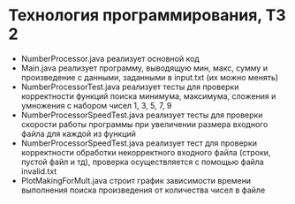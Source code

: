 # Технология программирования, ТЗ 2

* NumberProcessor.java реализует основной код
* Main.java реализует программу, выводящую мин, макс, сумму и произведение с данными, заданными в input.txt (их можно менять)
* NumberProcessorTest.java реализует тесты для проверки корректности функций поиска минимума, максимума, сложения и умножения с набором чисел 1, 3, 5, 7, 9
* NumberProcessorSpeedTest.java реализует тесты для проверки скорости работы программы при увеличении размера входного файла для каждой из функций
* NumberProcessorSpeedTest.java реализует тест для проверки корректности обработки некорректного входного файла (строки, пустой файл и тд), проверка осуществляется с помощью файла invalid.txt
* PlotMakingForMult.java строит график зависимости времени выполнения поиска произведения от количества чисел в файле
